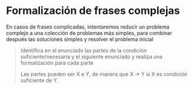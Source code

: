 # Formalización de frases complejas

En casos de frases complicadas, intentaremos reducir un problema complejo a una colección de problemas más simples, para combinar después las soluciones simples y resolver el problema inicial

> Identifica en el enunciado las partes de la condición suficiente/necesaria y el siguiente enunciado y realiza una formalización para cada parte 
> 
> Las partes pueden ser X e Y, de manera que X -> Y si X es condición suficiente de Y.
> 





